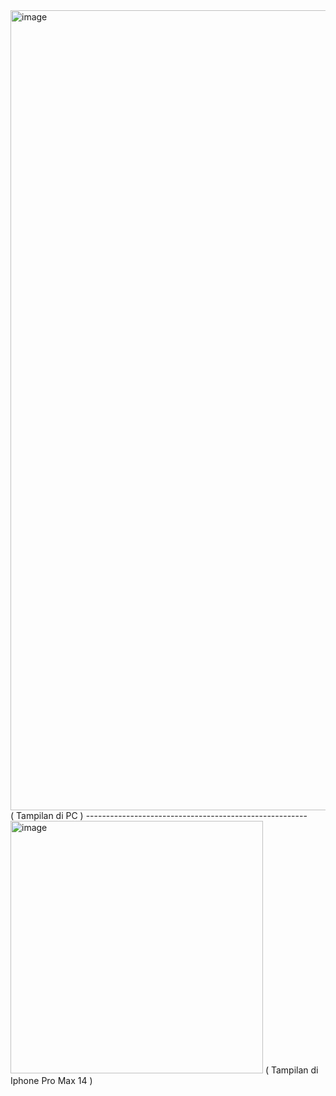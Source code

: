 <img width="1280" alt="image" src="https://github.com/PressToCode/DDAP2024-TugasHTML/assets/137992170/956325ce-9065-42ca-982c-7e73c1f9fdcd">
( Tampilan di PC )
-------------------------------------------------------

<img width="404" alt="image" src="https://github.com/PressToCode/DDAP2024-TugasHTML/assets/137992170/0a1e259d-9399-46cb-a3e7-9f8082adc536">
( Tampilan di Iphone Pro Max 14 )
